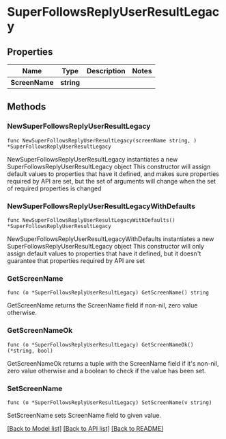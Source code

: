 # SuperFollowsReplyUserResultLegacy

## Properties

Name | Type | Description | Notes
------------ | ------------- | ------------- | -------------
**ScreenName** | **string** |  | 

## Methods

### NewSuperFollowsReplyUserResultLegacy

`func NewSuperFollowsReplyUserResultLegacy(screenName string, ) *SuperFollowsReplyUserResultLegacy`

NewSuperFollowsReplyUserResultLegacy instantiates a new SuperFollowsReplyUserResultLegacy object
This constructor will assign default values to properties that have it defined,
and makes sure properties required by API are set, but the set of arguments
will change when the set of required properties is changed

### NewSuperFollowsReplyUserResultLegacyWithDefaults

`func NewSuperFollowsReplyUserResultLegacyWithDefaults() *SuperFollowsReplyUserResultLegacy`

NewSuperFollowsReplyUserResultLegacyWithDefaults instantiates a new SuperFollowsReplyUserResultLegacy object
This constructor will only assign default values to properties that have it defined,
but it doesn't guarantee that properties required by API are set

### GetScreenName

`func (o *SuperFollowsReplyUserResultLegacy) GetScreenName() string`

GetScreenName returns the ScreenName field if non-nil, zero value otherwise.

### GetScreenNameOk

`func (o *SuperFollowsReplyUserResultLegacy) GetScreenNameOk() (*string, bool)`

GetScreenNameOk returns a tuple with the ScreenName field if it's non-nil, zero value otherwise
and a boolean to check if the value has been set.

### SetScreenName

`func (o *SuperFollowsReplyUserResultLegacy) SetScreenName(v string)`

SetScreenName sets ScreenName field to given value.



[[Back to Model list]](../README.md#documentation-for-models) [[Back to API list]](../README.md#documentation-for-api-endpoints) [[Back to README]](../README.md)


